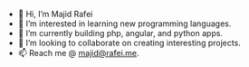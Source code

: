 - 👋 Hi, I’m Majid Rafei
- 👀 I’m interested in learning new programming languages.
- 🌱 I’m currently building php, angular, and python apps.
- 💞️ I’m looking to collaborate on creating interesting projects.
- 📫 Reach me @ majid@rafei.me.

<!---
majid-rafei/majid-rafei is a ✨ special ✨ repository because its `README.md` (this file) appears on your GitHub profile.
You can click the Preview link to take a look at your changes.
--->
